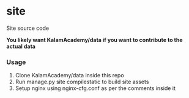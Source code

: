 # site

Site source code

**You likely want KalamAcademy/data if you want to contribute to the actual data**

### Usage

1. Clone KalamAcademy/data inside this repo
2. Run manage.py site compilestatic to build site assets
3. Setup nginx using nginx-cfg.conf as per the comments inside it
